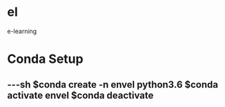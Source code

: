 # el
e-learning

# Conda Setup

---sh
$conda create -n envel python3.6
$conda activate envel
$conda deactivate
---
